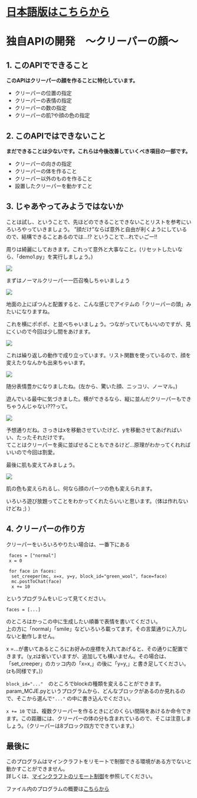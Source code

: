 # [日本語版はこちらから](https://github.com/harimanjuu/minecraft_remote_itkids/blob/main/itkids_m5/api_06_RS_Harimanjuu/README_JAPANESE.md)
# 独自APIの開発　～クリーパーの顔～
## 1. このAPIでできること

   **このAPIはクリーパーの顔を作ることに特化しています。**
   - クリーパーの位置の指定
   - クリーパーの表情の指定
   - クリーパーの数の指定
   - クリーパーの肌?や顔の色の指定
## 2. このAPIではできないこと

   **まだできることは少ないです。これらは今後改善していくべき項目の一部です。**
   * クリーパーの向きの指定
   * クリーパーの体を作ること
   * クリーパー以外のものを作ること
   * 設置したクリーパーを動かすこと
  
## 3. じゃあやってみようではないか
   
   ことは試し、ということで、先ほどのできることできないことリストを参考にいろいろやっていきましょう。  ”顔だけ”ならば意外と自由が利くようにしているので、結構できることあるのでは...!?  ということで...れでぃごー!!



   周りは綺麗にしておきます。これって意外と大事なこと。(リセットしたいなら、「demo1.py」を実行しましょう。)

   ![](image/void.png)



   まずはノーマルクリーパー一匹召喚しちゃいましょう


   ![](image/one.png)

   地面の上にぽつんと配置すると、こんな感じでアイテムの「クリーパーの頭」みたいになりますね。

   これを横にポポポ、と並べちゃいましょう。つながっていてもいいのですが、見にくいので今回は少し間をあけます。

   ![](image/three%20normalface.png)
   
   これは繰り返しの動作で成り立っています。リスト関数を使っているので、顔を変えたりなんかも出来ちゃいます。

   ![](image/three%20someface.png)

   随分表情豊かになりましたね。(左から、驚いた顔、ニッコリ、ノーマル。)

   遊んでいる最中に気づきました。横ができるなら、縦に並んだクリーパーもできちゃうんじゃない???って。

   ![](image/tate.png)

   予想通りだね。さっきはxを移動させていたけど、yを移動させてあげればいい、たったそれだけです。
   <br>てことはクリーパーを奥に並ばせることもできるけど...原理がわかってくれればいいので今回は割愛。

   最後に肌も変えてみましょう。

   ![](image/石クリーパー.png)

   肌の色も変えられるし、何なら顔のパーツの色も変えられます。

   いろいろ遊び放題ってことをわかってくれたらいいと思います。（体は作れないけどね ;) ）

## 4. クリーパーの作り方
   クリーパーをいろいろやりたい場合は、一番下にある

   ```
    faces = ["normal"]
    x = 0

    for face in faces:
     set_creeper(mc, x=x, y=y, block_id="green_wool", face=face)
     mc.postToChat(face)
     x += 10 
   ```

   というプログラムをいじって見てください。
   
   ```faces = [...]```
   
   のところはかっこの中に生成したい順番で表情を書いてください。
   <br>上の方に「normal」「smile」などいろいろ載ってます。その言葉通りに入力しないと動作しません。

   x =...が書いてあるところにお好みの座標を入れてあげると、その通りに配置できます。（y,zは省いていますが、追加しても構いません。その場合は、「set_creeper」のカッコ内の「x=x,」の後に「y=y,」と書き足してください。(zも同様です。)）

   ```block_id="..."```　のところでblockの種類を変えることができます。param_MCJE.pyというプログラムから、どんなブロックがあるのか見れるので、そこから選んで```"..."``` の中に書き込んでください。

   ```x += 10``` では、複数クリーパーを作るときにどのくらい間隔をあけるか命令できます。この距離には、クリーパーの体の分も含まれているので、そこは注意しましょう。（クリーパーは8ブロック四方でできています。）

   
   ## 最後に

   このプログラムはマインクラフトをリモートで制御できる環境がある方でないと動かすことができません。<br>詳しくは、<a href="https://github.com/Naohiro2g/minecraft_remote" target="_blank">マインクラフトのリモート制御</a>を参照してください。

   ファイル内のプログラムの概要は[こちらから](https://github.com/harimanjuu/minecraft_remote_itkids/blob/main/itkids_m5/api_06_RS_Harimanjuu/test.md)

   